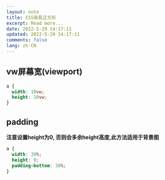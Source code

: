 ```yaml
---
layout: note
title: CSS简易正方形
excerpt: Read more...
date: 2022-5-29 14:17:11
updated: 2022-5-29 14:17:11
comments: false
lang: zh-CN
---
```


## vw屏幕宽(viewport)

```css
a {
  width: 10vw;
  height: 10vw;
}
```

## padding

**注意设置height为0, 否则会多余height高度,此方法适用于背景图**

```css
a {
  width: 30%;
  height: 0;
  padding-bottom: 30%;
}
```
  